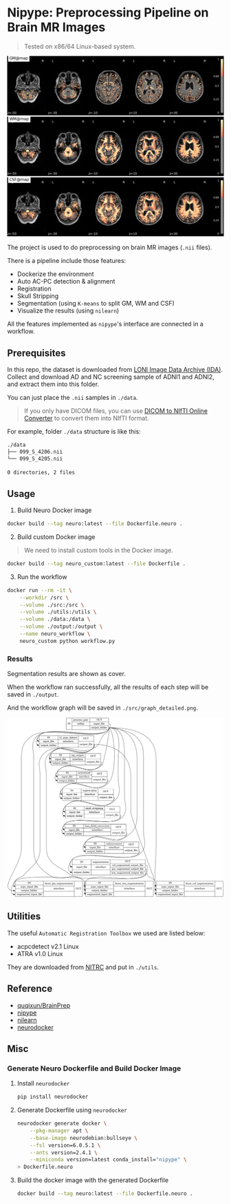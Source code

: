 # Nipype: Preprocessing Pipeline on Brain MR Images

> Tested on x86/64 Linux-based system.

![GM](./docs/GM@map.png)
![WM](./docs/WM@map.png)
![CSF](./docs/CSF@map.png)

The project is used to do preprocessing on brain MR images (`.nii` files).

There is a pipeline include those features:

- Dockerize the environment
- Auto AC-PC detection & alignment
- Registration
- Skull Stripping
- Segmentation (using `K-means` to split GM, WM and CSF)
- Visualize the results (using `nilearn`)

All the features implemented as `nipype`'s interface are connected in a workflow.

## Prerequisites

In this repo, the dataset is downloaded from [LONI Image Data Archive (IDA)](https://ida.loni.usc.edu/login.jsp).
Collect and download AD and NC screening sample of ADNI1 and ADNI2, and extract them into this folder.  

You can just place the `.nii` samples in `./data`.

> If you only have DICOM files, you can use [DICOM to NIfTI Online Converter](https://www.onlineconverter.com/dicom-to-nifti) to convert them into NIfTI format.

For example, folder `./data` structure is like this:

```
./data
├── 099_S_4206.nii
└── 099_S_4205.nii

0 directories, 2 files
```

## Usage

1. Build Neuro Docker image

```bash
docker build --tag neuro:latest --file Dockerfile.neuro .
```

2. Build custom Docker image

> We need to install custom tools in the Docker image.

```bash
docker build --tag neuro_custom:latest --file Dockerfile .
```

3. Run the workflow

```bash
docker run --rm -it \
    --workdir /src \
    --volume ./src:/src \
    --volume ./utils:/utils \
    --volume ./data:/data \
    --volume ./output:/output \
    --name neuro_workflow \
    neuro_custom python workflow.py
```

### Results

Segmentation results are shown as cover.

When the workflow ran successfully, all the results of each step will be saved in `./output`.

And the workflow graph will be saved in `./src/graph_detailed.png`.

![workflow](./docs/graph_detailed.png)

## Utilities

The useful `Automatic Registration Toolbox` we used are listed below:

- acpcdetect v2.1 Linux
- ATRA v1.0 Linux

They are downloaded from [NITRC](https://www.nitrc.org/projects/art) and put in `./utils`.

## Reference

- [quqixun/BrainPrep](https://github.com/quqixun/BrainPrep)
- [nipype](https://nipype.readthedocs.io/en/latest/)
- [nilearn](https://nilearn.github.io/)
- [neurodocker](https://github.com/ReproNim/neurodocker)

## Misc

### Generate Neuro Dockerfile and Build Docker Image

1. Install `neurodocker`
    ```bash
    pip install neurodocker
    ```

2. Generate Dockerfile using `neurodocker`
    ```bash
    neurodocker generate docker \
        --pkg-manager apt \
        --base-image neurodebian:bullseye \
        --fsl version=6.0.5.1 \
        --ants version=2.4.1 \
        --miniconda version=latest conda_install="nipype" \
    > Dockerfile.neuro
    ```

3. Build the docker image with the generated Dockerfile
    ```bash
    docker build --tag neuro:latest --file Dockerfile.neuro .
    ```

